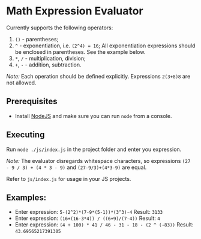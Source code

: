 # Math Expression Evaluator

Currently supports the following operators:
1. `()` - parentheses;
1. `^` - exponentiation, i.e. `(2^4) = 16`;
All exponentiation expressions should be enclosed in parentheses. See the example below.
1. `*`, `/` - multiplication, division;
1. `+`, `-` - addition, subtraction.

*Note:* Each operation should be defined explicitly. Expressions `2(3+8)8` are not allowed.

## Prerequisites
* Install [NodeJS](https://nodejs.org/en/download/) and make sure you can run `node` from a console.

## Executing
Run `node ./js/index.js` in the project folder and enter you expression.

*Note:* The evaluator disregards whitespace characters, so expressions `(27 - 9 / 3) + (4 * 3 - 9)` and `(27-9/3)+(4*3-9)` are equal.

Refer to `js/index.js` for usage in your JS projects.

## Examples: 
* Enter expression: `5-(2^2)*(7-9*(5-1))*(3^3)-4`
Result: `3133`
* Enter expression: `(16+(16-3*4)) / ((6+9)/(7-4))`
Result: `4`
* Enter expression: `(4 + 100) * 41 / 46 - 31 - 18 - (2 ^ (-83))`
Result: `43.69565217391305`